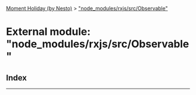 [Moment Holiday (by Nesto)](../README.md) > ["node_modules/rxjs/src/Observable"](../modules/_node_modules_rxjs_src_observable_.md)

# External module: "node_modules/rxjs/src/Observable"

## Index

---


